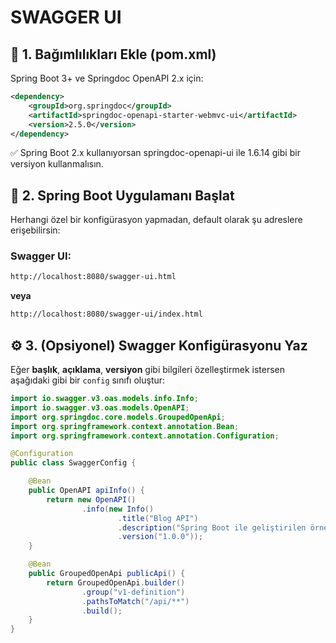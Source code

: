 # SWAGGER UI

## 🔧 1. Bağımlılıkları Ekle (pom.xml)

Spring Boot 3+ ve Springdoc OpenAPI 2.x için:

```xml
<dependency>
    <groupId>org.springdoc</groupId>
    <artifactId>springdoc-openapi-starter-webmvc-ui</artifactId>
    <version>2.5.0</version>
</dependency>
```

✅ Spring Boot 2.x kullanıyorsan springdoc-openapi-ui ile 1.6.14 gibi bir versiyon kullanmalısın.

## 🚀 2. Spring Boot Uygulamanı Başlat

Herhangi özel bir konfigürasyon yapmadan, default olarak şu adreslere erişebilirsin:

### Swagger UI:

```bash
http://localhost:8080/swagger-ui.html
```

__veya__

```bash
http://localhost:8080/swagger-ui/index.html
```

## ⚙️ 3. (Opsiyonel) Swagger Konfigürasyonu Yaz

Eğer __başlık__, __açıklama__, __versiyon__ gibi bilgileri özelleştirmek istersen aşağıdaki gibi bir `config` sınıfı oluştur:

```java
import io.swagger.v3.oas.models.info.Info;
import io.swagger.v3.oas.models.OpenAPI;
import org.springdoc.core.models.GroupedOpenApi;
import org.springframework.context.annotation.Bean;
import org.springframework.context.annotation.Configuration;

@Configuration
public class SwaggerConfig {

    @Bean
    public OpenAPI apiInfo() {
        return new OpenAPI()
                .info(new Info()
                        .title("Blog API")
                        .description("Spring Boot ile geliştirilen örnek blog projesinin API dökümantasyonu")
                        .version("1.0.0"));
    }

    @Bean
    public GroupedOpenApi publicApi() {
        return GroupedOpenApi.builder()
                .group("v1-definition")
                .pathsToMatch("/api/**")
                .build();
    }
}
```


